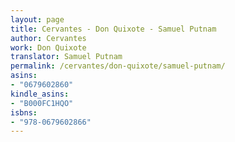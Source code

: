 ```yaml
---
layout: page
title: Cervantes - Don Quixote - Samuel Putnam
author: Cervantes
work: Don Quixote
translator: Samuel Putnam
permalink: /cervantes/don-quixote/samuel-putnam/
asins:
- "0679602860"
kindle_asins:
- "B000FC1HQO"
isbns:
- "978-0679602866"
---
```

